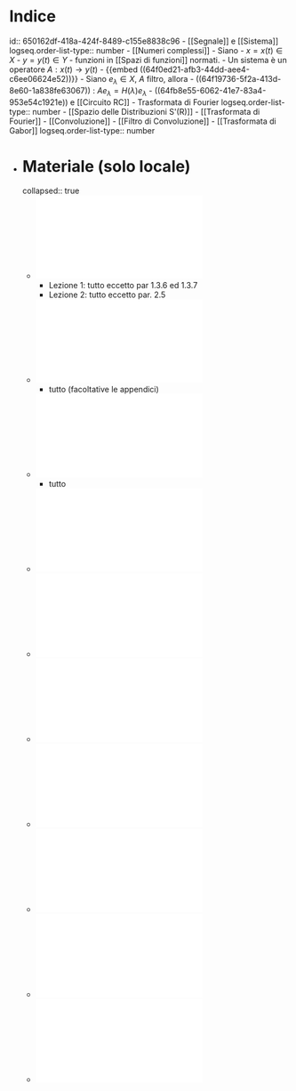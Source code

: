 # Indice
id:: 650162df-418a-424f-8489-c155e8838c96
	- [[Segnale]] e [[Sistema]]
	  logseq.order-list-type:: number
		- [[Numeri complessi]]
		- Siano
			- $x = x(t) \in X$
			- $y = y(t) \in Y$
		- funzioni in [[Spazi di funzioni]] normati.
		- Un sistema è un operatore $A: x(t) \rightarrow y(t)$
		- {{embed ((64f0ed21-afb3-44dd-aee4-c6ee06624e52))}}
		- Siano $e_\lambda \in X$, $A$ filtro, allora
			- ((64f19736-5f2a-413d-8e60-1a838fe63067)) : $Ae_\lambda = H(\lambda)e_\lambda$
		- ((64fb8e55-6062-41e7-83a4-953e54c1921e)) e [[Circuito RC]]
	- Trasformata di Fourier
	  logseq.order-list-type:: number
		- [[Spazio delle Distribuzioni S'(R)]]
		- [[Trasformata di Fourier]]
		- [[Convoluzione]]
		- [[Filtro di Convoluzione]]
	- [[Trasformata di Gabor]]
	  logseq.order-list-type:: number
- # Materiale (solo locale)
  collapsed:: true
	- ![Gasquet-Witomski](../assets/gasquet-witomski_annotato.pdf)
		- Lezione 1: tutto eccetto par 1.3.6 ed 1.3.7
		- Lezione 2: tutto eccetto par. 2.5
	- ![Note su Trasformata di Fourier e Filtri di Segnali](../assets/trasf_fourier_filtri.pdf)
		- tutto (facoltative le appendici)
	- ![Trasformata di Gabor](../assets/trasf_gabor.pdf)
		- tutto
	- ![Numeri complessi - dispense](../assets/num_complessi_dispense.pdf)
	- ![Numeri complessi - appunti](../assets/num_complessi_appunti.pdf)
	- ![Appunti Filtro RC](../assets/Appunti220928.pdf)
	- ![Appunti Principio di Indeterminazione di Heisenberg](../assets/Appunti221011.pdf)
	- ![Appunti Filtri di Convoluzione Causali](../assets/Appunti221013.pdf)
	- ![Appunti Spazi Normati](../assets/AppuntiSpaziNormati.pdf)
	- ![Appunti](../assets/appunti.pdf)